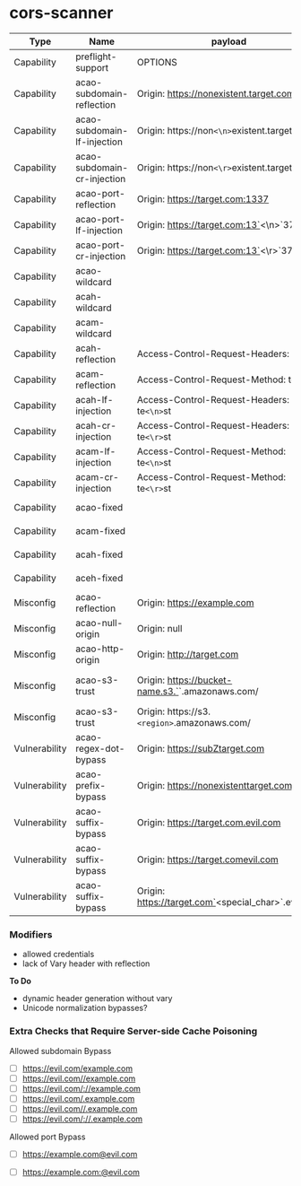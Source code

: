 cors-scanner
==

| Type          | Name                        | payload                                                  | proof                                                                         |
| ------------- | --------------------------- | -------------------------------------------------------- | ----------------------------------------------------------------------------- |
| Capability    | preflight-support           | OPTIONS                                                  | 2xx                                                                           |
| Capability    | acao-subdomain-reflection   | Origin: https://nonexistent.target.com                   | Access-Control-Allow-Origin: https://nonexistent.target.com                   |
| Capability    | acao-subdomain-lf-injection | Origin: https://non`<\n>`existent.target.com             | Access-Control-Allow-Origin: https://non`<\n>`existent.target.com             |
| Capability    | acao-subdomain-cr-injection | Origin: https://non`<\r>`existent.target.com             | Access-Control-Allow-Origin: https://non`<\r>`existent.target.com             |
| Capability    | acao-port-reflection        | Origin: https://target.com:1337                          | Access-Control-Allow-Origin: https://target.com:1337                          |
| Capability    | acao-port-lf-injection      | Origin: https://target.com:13`<\n>`37                    | Access-Control-Allow-Origin: https://target.com:13`<\n>`37                    |
| Capability    | acao-port-cr-injection      | Origin: https://target.com:13`<\r>`37                    | Access-Control-Allow-Origin: https://target.com:13`<\r>`37                    |
| Capability    | acao-wildcard               |                                                          | Access-Control-Allow-Origin: *                                                |
| Capability    | acah-wildcard               |                                                          | Access-Control-Allow-Headers: *                                               |
| Capability    | acam-wildcard               |                                                          | Access-Control-Allow-Method: *                                                |
| Capability    | acah-reflection             | Access-Control-Request-Headers: x-test                   | Access-Control-Allow-Headers: x-test                                          |
| Capability    | acam-reflection             | Access-Control-Request-Method: test                      | Access-Control-Allow-Method: test                                             |
| Capability    | acah-lf-injection           | Access-Control-Request-Headers: te`<\n>`st               | Access-Control-Allow-Headers: te`<\n>`st                                      |
| Capability    | acah-cr-injection           | Access-Control-Request-Headers: te`<\r>`st               | Access-Control-Allow-Headers: te`<\r>`st                                      |
| Capability    | acam-lf-injection           | Access-Control-Request-Method: te`<\n>`st                | Access-Control-Allow-Method: te`<\n>`st                                       |
| Capability    | acam-cr-injection           | Access-Control-Request-Method: te`<\r>`st                | Access-Control-Allow-Method: te`<\r>`st                                       |
| Capability    | acao-fixed                  |                                                          | Access-Control-Allow-Origin: `<fixed-value>`                                  |
| Capability    | acam-fixed                  |                                                          | Access-Control-Allow-Method: `<fixed-value>`                                  |
| Capability    | acah-fixed                  |                                                          | Access-Control-Allow-Headers: `<fixed-value>`                                 |
| Capability    | aceh-fixed                  |                                                          | Access-Control-Expose-Headers: `<fixed-value>`                                |
| Misconfig     | acao-reflection             | Origin: https://example.com                              | Access-Control-Allow-Origin: https://example.com                              |
| Misconfig     | acao-null-origin            | Origin: null                                             | Access-Control-Allow-Origin: null                                             |
| Misconfig     | acao-http-origin            | Origin: http://target.com                                | Access-Control-Allow-Origin: http://target.com                                |
| Misconfig     | acao-s3-trust               | Origin: https://bucket-name.s3.`<region>`.amazonaws.com/ | Access-Control-Allow-Origin: https://bucket-name.s3.`<region>`.amazonaws.com/ |
| Misconfig     | acao-s3-trust               | Origin: https://s3.`<region>`.amazonaws.com/             | Access-Control-Allow-Origin: https://s3.`<region>`.amazonaws.com/             |
| Vulnerability | acao-regex-dot-bypass       | Origin: https://subZtarget.com                           | Access-Control-Allow-Origin: https://subZtarget.com                           |
| Vulnerability | acao-prefix-bypass          | Origin: https://nonexistenttarget.com                    | Access-Control-Allow-Origin: https://nonexistenttarget.com                    |
| Vulnerability | acao-suffix-bypass          | Origin: https://target.com.evil.com                      | Access-Control-Allow-Origin: https://target.com.evil.com                      |
| Vulnerability | acao-suffix-bypass          | Origin: https://target.comevil.com                       | Access-Control-Allow-Origin: https://target.comevil.com                       |
| Vulnerability | acao-suffix-bypass          | Origin: https://target.com`<special_char>`.evil.com      | Access-Control-Allow-Origin: https://target.com`<special_char>`.evil.com      |


### Modifiers
- allowed credentials
- lack of Vary header with reflection

**To Do**
- dynamic header generation without vary
- Unicode normalization bypasses?



### Extra Checks that Require Server-side Cache Poisoning

Allowed subdomain Bypass
- [ ] https://evil.com/example.com
- [ ] https://evil.com//example.com
- [ ] https://evil.com/://example.com
- [ ] https://evil.com/.example.com
- [ ] https://evil.com//.example.com
- [ ] https://evil.com/://.example.com

Allowed port Bypass
- [ ] https://example.com@evil.com
- [ ] https://example.com:@evil.com

